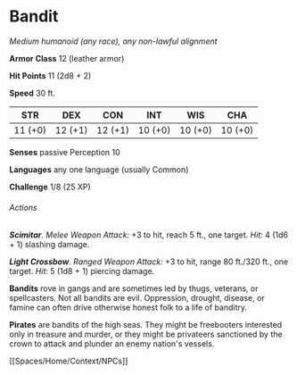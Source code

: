# Bandit

*Medium humanoid (any race), any non-lawful alignment*

**Armor Class** 12 (leather armor)

**Hit Points** 11 (2d8 + 2)

**Speed** 30 ft.

| STR     | DEX     | CON     | INT     | WIS     | CHA     |
|---------|---------|---------|---------|---------|---------|
| 11 (+0) | 12 (+1) | 12 (+1) | 10 (+0) | 10 (+0) | 10 (+0) |

**Senses** passive Perception 10

**Languages** any one language (usually Common)

**Challenge** 1/8 (25 XP)

###### Actions

***Scimitar***. *Melee Weapon Attack:* +3 to hit, reach 5 ft., one target. *Hit:* 4 (1d6 + 1) slashing damage.

***Light Crossbow***. *Ranged Weapon Attack:* +3 to hit, range 80 ft./320 ft., one target. *Hit:* 5 (1d8 + 1) piercing damage.

**Bandits** rove in gangs and are sometimes led by thugs, veterans, or spellcasters. Not all bandits are evil. Oppression, drought, disease, or famine can often drive otherwise honest folk to a life of banditry.

**Pirates** are bandits of the high seas. They might be freebooters interested only in treasure and murder, or they might be privateers sanctioned by the crown to attack and plunder an enemy nation's vessels.


[[Spaces/Home/Context/NPCs]]